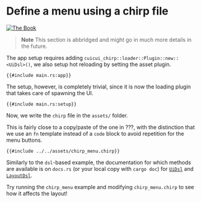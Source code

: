 # Define a menu using a chirp file

[![The Book](https://img.shields.io/badge/The_Cuicui_Book-blue)](https://nicopap.github.io/cuicui_layout/introduction.html)

> **Note**
> This section is abbridged and might go in much more details in the future.

The app setup requires adding `cuicui_chirp::loader::Plugin::new::<UiDsl>()`,
we also setup hot reloading by setting the asset plugin.

```rust,no_run,noplayground
{{#include main.rs:app}}
```

The setup, however, is completely trivial, since it is now the loading plugin
that takes care of spawning the UI.

```rust,no_run,noplayground
{{#include main.rs:setup}}
```

Now, we write the `chirp` file in the `assets/` folder.

This is fairly close to a copy/paste of the one in ???, with the distinction
that we use an `fn` template instead of a `code` block to avoid repetition for
the menu buttons.

```ron
{{#include ../../assets/chirp_menu.chirp}}
```

Similarly to the `dsl`-based example, the documentation for which methods are
available is on `docs.rs` (or your local copy with `cargo doc`) for [`UiDsl`]
and [`LayoutDsl`].

Try running the `chirp_menu` example and modifying `chirp_menu.chirp` to see
how it affects the layout!

[`LayoutDsl`]: https://docs.rs/cuicui_layout/0.9.0/cuicui_layout/dsl/struct.LayoutDsl.html
[`UiDsl`]: https://docs.rs/cuicui_layout_bevy_ui/0.9.0/cuicui_layout_bevy_ui/dsl/struct.UiDsl.html
